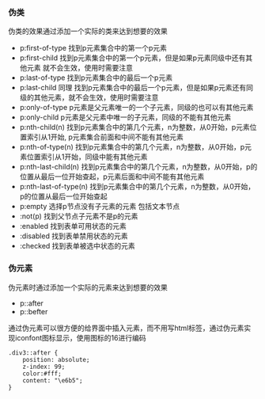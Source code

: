 ### 伪类

伪类的效果通过添加一个实际的类来达到想要的效果

* p:first-of-type 找到p元素集合中的第一个p元素
* p:first-child 找到p元素集合中的第一个p元素，但是如果p元素同级中还有其他元素 就不会生效，使用时需要注意
* p:last-of-type 找到p元素集合中的最后一个p元素
* p:last-child 同理 找到p元素集合中的最后一个p元素，但是如果p元素还有同级的其他元素，就不会生效，使用时需要注意
* p:only-of-type p元素是父元素唯一的一个子元素，同级的也可以有其他元素
* p:only-child p元素是父元素中唯一的子元素，同级的不能有其他元素
* p:nth-child(n) 找到p元素集合中的第几个元素，n为整数，从0开始，p元素位置索引从1开始, p元素集合前面和中间不能有其他元素
* p:nth-of-type(n) 找到p元素集合中的第几个元素，n为整数，从0开始，p元素位置索引从1开始，同级中能有其他元素
* p:nth-last-child(n) 找到p元素集合中的第几个元素，n为整数，从0开始，p的位置从最后一位开始查起，p元素后面和中间不能有其他元素
* p:nth-last-of-type(n) 找到p元素集合中的第几个元素，n为整数，从0开始，p的位置从最后一位开始查起
* p:empty 选择p节点没有子元素的元素 包括文本节点
* :not(p) 找到父节点子元素不是p的元素
* :enabled 找到表单可用状态的元素
* :disabled 找到表单禁用状态的元素
* :checked 找到表单被选中状态的元素


### 伪元素

伪元素时通过添加一个实际的元素来达到想要的效果

* p::after 
* p::befter

通过伪元素可以很方便的给界面中插入元素，而不用写html标签，通过伪元素实现iconfont图标显示，使用图标的16进行编码

```
.div3::after {
    position: absolute;
    z-index: 99;
    color:#fff;
    content: "\e6b5";
}
```
